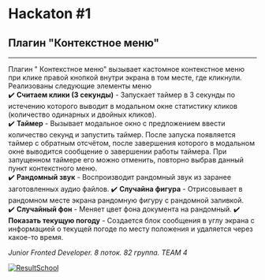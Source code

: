 # Hackaton #1
## Плагин "Контекстное меню"
____

Плагин " Контекстное меню" вызывает кастомное контекстное меню при клике правой кнопкой внутри экрана в том месте, где кликнули.    
Реализованы следующие элементы меню    
:heavy_check_mark: __Считаем клики (3 секунды)__ - Запускает таймер в 3 секунды по истечению которого выводит в модальном окне статистику кликов (количество одинарных и двойных кликов).    
:heavy_check_mark: __Таймер__ - Вызывает модальное окно с предложением ввести количество секунд и запустить таймер. После запуска появляется таймер с обратным отсчётом, после завершения которого в модальном окне выводится сообщение о завершении работы таймера. При запущенном таймере его можно отменить, повторно выбрав данный пункт контекстного меню.    
:heavy_check_mark: __Рандомный звук__ - Воспроизводит рандомный звук из заранее заготовленных аудио файлов.
:heavy_check_mark: __Случайна фигура__ - Отрисовывает в рандомном месте экрана рандомную фигуру с рандомной заливкой.    
:heavy_check_mark: __Случайный фон__ - Меняет цвет фона документа на рандомный.
:heavy_check_mark: __Показать текущую погоду__ - Создается блок сообщения в углу экрана с информацией о текущей погоде по месту положения и удаляется через какое-то время.

_Junior Fronted Developer. 8 поток. 82 группа. TEAM 4_

[![ResultSchool](https://result.school/_next/static/media/main-logo-black.85858284.svg)](https://result.school/)
